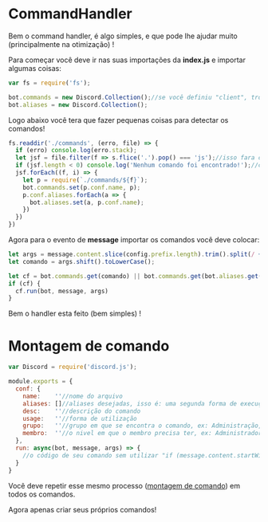 # CommandHandler

Bem o command handler, é algo simples, e que pode lhe ajudar muito (principalmente na otimização) !

Para começar você deve ir nas suas importações da **index.js** e importar algumas coisas:
```js
var fs = require('fs');

bot.commands = new Discord.Collection();//se você definiu "client", troque "bot" por client!
bot.aliases = new Discord.Collection();
```
Logo abaixo você tera que fazer pequenas coisas para detectar os comandos!
```js
fs.readdir('./commands', (erro, file) => {
  if (erro) console.log(erro.stack);
  let jsf = file.filter(f => s.flice('.').pop() === 'js');//isso fara com que apenas pega os comandos feitos em ".js"
  if (jsf.length < 0) console.log('Nenhum comando foi encontrado!');//caso não tenha nenhum comando ou possivelmente algum erro
  jsf.forEach((f, i) => {
    let p = require(`./commands/${f}`);
    bot.commands.set(p.conf.name, p);
    p.conf.aliases.forEach(a => {
      bot.aliases.set(a, p.conf.name);
    })
  })
})
```
Agora para o evento de **message** importar os comandos você deve colocar:
```js
let args = message.content.slice(config.prefix.length).trim().split(/ +/g);
let comando = args.shift().toLowerCase();

let cf = bot.commands.get(comando) || bot.commands.get(bot.aliases.get(comando));
if (cf) {
  cf.run(bot, message, args)
}
```
Bem o handler esta feito (bem simples) !

# Montagem de comando

```js
var Discord = require('discord.js');

module.exports = {
  conf: {
    name:    ''//nome do arquivo
    aliases: []//aliases desejadas, isso é: uma segunda forma de execução do comando! Se não desejar nenhuma aliase apenas deixar vázio "[]"
    desc:    ''//descrição do comando
    usage:   ''//forma de utilização
    grupo:   ''//grupo em que se encontra o comando, ex: Administração,
    membro:  ''//o nivel em que o membro precisa ter, ex: Administrador, Membro, Dono
  },
  run: async(bot, message, args) => {
    //o código de seu comando sem utilizar "if (message.content.startWith('')) {}"
  }
}
```
Você deve repetir esse mesmo processo ([montagem de comando]()) em todos os comandos.

Agora apenas criar seus próprios comandos!
